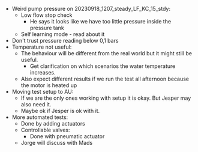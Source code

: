 - Weird pump pressure on 20230918_1207_steady_LF_KC_15_stdy:
    - Low flow stop check
        - He says it looks like we have too little pressure inside the pressure tank
    - Self learning mode - read about it
- Don't trust pressure reading below 0,1 bars
- Temperature not useful:
    - The behaviour will be different from the real world but it might still be useful.
        - Get clarification on which scenarios the water temperature increases.
    - Also expect different results if we run the test all afternoon because the motor is heated up
- Moving test setup to AU:
    - If we are the only ones working with setup it is okay. But Jesper may also need it.
    - Maybe ok if Jesper is ok with it.
- More automated tests:
    - Done by adding actuators
    - Controllable valves:
        - Done with pneumatic actuator
    - Jorge will discuss with Mads